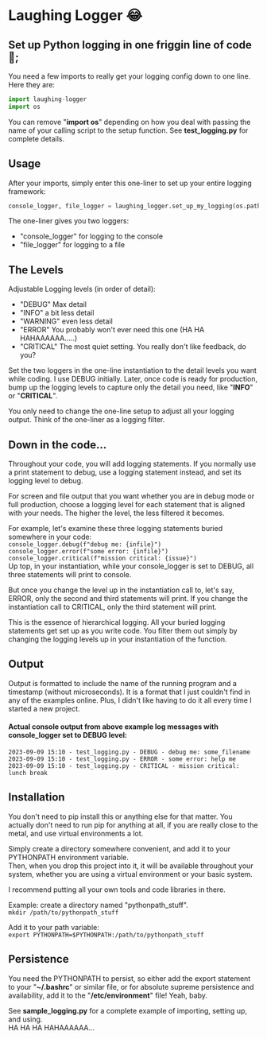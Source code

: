 # Laughing Logger &#x1F602;
## Set up Python logging in one friggin line of code  &#x1F923;;

You need a few imports to really get your logging config down to one line.  Here they are:
```python
import laughing-logger
import os
```
You can remove "__import os__" depending on how you deal with passing the name of your calling script to the setup function.  See __test_logging.py__ for complete details.  



## Usage
After your imports, simply enter this one-liner to set up your entire logging framework:  
```python
console_logger, file_logger = laughing_logger.set_up_my_logging(os.path.basename(__file__), laughing_logger.LaughingLogLevel.DEBUG, laughing_logger.LaughingLogLevel.ERROR, "test.log")

```

The one-liner gives you two loggers:  
- "console_logger" for logging to the console
- "file_logger" for logging to a file

## The Levels
Adjustable Logging levels (in order of detail):
- "DEBUG"     Max detail
- "INFO"      a bit less detail
- "WARNING"   even less detail
- "ERROR"  You probably won't ever need this one  (HA HA HAHAAAAAA.....)
- "CRITICAL"	The most quiet setting.  You really don't like feedback, do you?  

Set the two loggers in the one-line instantiation to the detail levels you want while coding.  I use DEBUG initially. Later, once code is ready for production, bump up the logging levels to capture only the detail you need, like "__INFO__" or "__CRITICAL__".  

You only need to change the one-line setup to adjust all your logging output. Think of the one-liner as a logging filter.  

## Down in the code...
Throughout your code, you will add logging statements.  If you normally use a print statement to debug, use a logging statement instead, and set its logging level to debug.  

For screen and file output that you want whether you are in debug mode or full production, choose a logging level for each statement that is aligned with your needs. The higher the level, the less filtered it becomes.  

For example, let's examine these three logging statements buried somewhere in your code:  
`console_logger.debug(f"debug me: {infile}")`  
`console_logger.error(f"some error: {infile}")`  
`console_logger.critical(f"mission critical: {issue}")`  
Up top, in your instantiation, while your console_logger is set to DEBUG, all three statements will print to console.  

But once you change the level up in the instantiation call to, let's say, ERROR, only the second and third statements will print.  If you change the instantiation call to CRITICAL, only the third statement will print.  

This is the essence of hierarchical logging. All your buried logging statements get set up as you write code.  You filter them out simply by changing the logging levels up in your instantiation of the function.


## Output
Output is formatted to include the name of the running program and a timestamp (without microseconds).  It is a format that I just couldn't find in any of the examples online. Plus, I didn't like having to do it all every time I started a new project.  

#### Actual console output from above example log messages with console_logger set to DEBUG level:  
    2023-09-09 15:10 - test_logging.py - DEBUG - debug me: some_filename  
    2023-09-09 15:10 - test_logging.py - ERROR - some error: help me  
    2023-09-09 15:10 - test_logging.py - CRITICAL - mission critical: lunch break  

## Installation
You don't need to pip install this or anything else for that matter.  You actually don't need to run pip for anything at all, if you are really close to the metal, and use virtual environments a lot.  

Simply create a directory somewhere convenient, and add it to your PYTHONPATH environment variable.  
Then, when you drop this project into it, it will be available throughout your system, whether you are using a virtual environment or your basic system.  

I recommend putting all your own tools and code libraries in there. 

Example: create a directory named "pythonpath_stuff".  
`mkdir /path/to/pythonpath_stuff`  

Add it to your path variable:  
`export PYTHONPATH=$PYTHONPATH:/path/to/pythonpath_stuff`  

## Persistence
You need the PYTHONPATH to persist, so either add the export statement to your "__~/.bashrc__" or similar file, or for absolute supreme persistence and availability, add it to the "__/etc/environment__" file! Yeah, baby.  

See **sample_logging.py** for a complete example of importing, setting up, and using.  
HA HA HA HAHAAAAAA...




